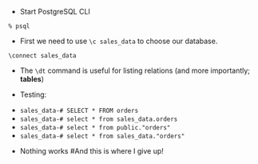 * Start PostgreSQL CLI

`% psql`

* First we need to use `\c sales_data` to choose our database.

`\connect sales_data`

* The `\dt` command is useful for listing relations (and more importantly; **tables**)

* Testing:
- `sales_data-# SELECT * FROM orders`
- `sales_data-# select * from sales_data.orders`
- `sales_data-# select * from public."orders"`
- `sales_data-# select * from sales_data."orders"`
* Nothing works
#And this is where I give up!
